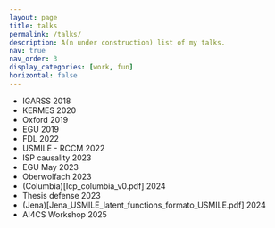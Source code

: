 ```yaml
---
layout: page
title: talks
permalink: /talks/
description: A(n under construction) list of my talks.
nav: true
nav_order: 3
display_categories: [work, fun]
horizontal: false
---
```


  
- IGARSS 2018
- KERMES 2020
- Oxford 2019
- EGU 2019
- FDL 2022
- USMILE - RCCM 2022
- ISP causality 2023
- EGU May 2023
- Oberwolfach 2023
- (Columbia)[Icp_columbia_v0.pdf] 2024
- Thesis defense 2023
- (Jena)[Jena_USMILE_latent_functions_formato_USMILE.pdf] 2024
- AI4CS Workshop 2025

